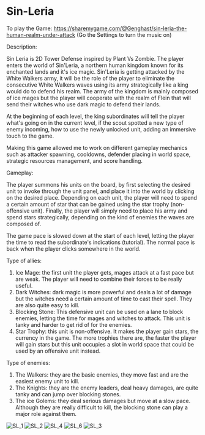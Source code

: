 # Sin-Leria
To play the Game: https://sharemygame.com/@Genghast/sin-leria-the-human-realm-under-attack (Go the Settings to turn the music on)

Description:

Sin Leria is 2D Tower Defense inspired by Plant Vs Zombie. The player enters the world of Sin'Leria, a northern human kingdom known for its enchanted lands and it's ice magic.
Sin'Leria is getting attacked by the White Walkers army, it will be the role of the player to eliminate the consecutive White Walkers waves using its army strategically like a king would do to defend his realm.
The army of the kingdom is mainly composed of ice mages but the player will cooperate with the realm of Flein that will send their witches who use dark magic to defend their lands. 

At the beginning of each level, the king subordinates will tell the player what's going on in the current level, if the scout spotted a new type of enemy incoming, how to use the newly unlocked unit, adding an immersive touch to the game.

Making this game allowed me to work on different gameplay mechanics such as attacker spawning, cooldowns, defender placing in world space, strategic resources management, and score handling.

Gameplay:

The player summons his units on the board, by first selecting the desired unit to invoke through the unit panel, and place it into the world by clicking on the desired place. Depending on each unit, the player will need to spend a certain amount of star that can be gained using the star trophy (non-offensive unit). Finally, the player will simply need to place his army and spend stars strategically, depending on the kind of enemies the waves are composed of.

The game pace is slowed down at the start of each level, letting the player the time to read the subordinate's indications (tutorial). The normal pace is back when the player clicks somewhere in the world.

Type of allies:
1. Ice Mage: the first unit the player gets, mages attack at a fast pace but are weak. The player will need to combine their forces to be really useful. 
2. Dark Witches: dark magic is more powerful and deals a lot of damage but the witches need a certain amount of time to cast their spell. They are also quite easy to kill.
3. Blocking Stone: This defensive unit can be used on a lane to block enemies, letting the time for mages and witches to attack. This unit is tanky and harder to get rid of for the enemies.
4. Star Trophy: this unit is non-offensive. It makes the player gain stars, the currency in the game. The more trophies there are, the faster the player will gain stars but this unit occupies a slot in world space that could be used by an offensive unit instead.

Type of enemies:
1. The Walkers: they are the basic enemies, they move fast and are the easiest enemy unit to kill. 
2. The Knights: they are the enemy leaders, deal heavy damages, are quite tanky and can jump over blocking stones.
3. The ice Golems: they deal serious damages but move at a slow pace. Although they are really difficult to kill, the blocking stone can play a major role against them.

![SL_1](https://user-images.githubusercontent.com/66731438/99932721-47f02280-2d9c-11eb-8211-3c80725d4f04.PNG)
![SL_2](https://user-images.githubusercontent.com/66731438/99932715-44f53200-2d9c-11eb-95d8-8bb0c9bc6a00.PNG)
![SL_4](https://user-images.githubusercontent.com/66731438/99932718-46bef580-2d9c-11eb-8756-f6765d939aab.PNG)
![SL_6](https://user-images.githubusercontent.com/66731438/99932720-47578c00-2d9c-11eb-830d-0064abb8bc49.PNG)
![SL_3](https://user-images.githubusercontent.com/66731438/99932717-46bef580-2d9c-11eb-845f-1f8d9d041cfd.PNG)


